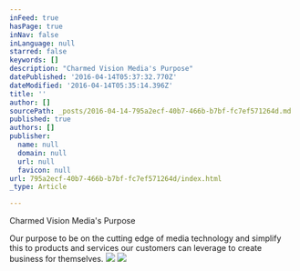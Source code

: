 ```yaml
---
inFeed: true
hasPage: true
inNav: false
inLanguage: null
starred: false
keywords: []
description: "Charmed Vision Media's Purpose"
datePublished: '2016-04-14T05:37:32.770Z'
dateModified: '2016-04-14T05:35:14.396Z'
title: ''
author: []
sourcePath: _posts/2016-04-14-795a2ecf-40b7-466b-b7bf-fc7ef571264d.md
published: true
authors: []
publisher:
  name: null
  domain: null
  url: null
  favicon: null
url: 795a2ecf-40b7-466b-b7bf-fc7ef571264d/index.html
_type: Article

---
```

Charmed Vision Media's Purpose

Our purpose to be on the cutting edge of media technology and simplify this to products and services our customers can leverage to create business for themselves.
![](https://the-grid-user-content.s3-us-west-2.amazonaws.com/9fb293ce-22a3-45a3-a6bb-aba9ba86afda.jpg)
![](https://the-grid-user-content.s3-us-west-2.amazonaws.com/e1859be5-2d6e-45e9-8ffb-e3cc7b932031.jpg)